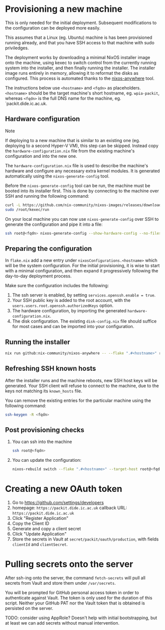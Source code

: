 # Provisioning a new machine

This is only needed for the initial deployment. Subsequent modifications to the
configuration can be deployed more easily.

This assumes that a Linux (eg. Ubuntu) machine is has been provisioned running
already, and that you have SSH access to that machine with sudo priviledges.

The deployment works by downloading a minimal NixOS installer image onto the
machine, using kexec to switch control from the currently running system into
the installer, and then finally running the installer. The installer image
runs entirely in memory, allowing it to reformat the disks as configured. This
process is automated thanks to the [nixos-anywhere][nixos-anywhere] tool.

[nixos-anywhere]: https://github.com/nix-community/nixos-anywhere/blob/main/docs/quickstart.md

The instructions below use `<hostname>` and `<fqdn>` as placeholders.
`<hostname>` should be the target machine's short hostname, eg. `wpia-packit`,
whereas `<fqdn>` is the full DNS name for the machine, eg.
`packit.dide.ic.ac.uk.

## Hardware configuration

> [!NOTE]
> If deploying to a new machine that is similar to an existing one (eg.
> deploying to a second Hyper-V VM), this step can be skipped. Instead copy the
> `hardware-configuration.nix` file from the existing machine's configuration
> and into the new one.

The `hardware-configuration.nix` file is used to describe the machine's
hardware and configure any necessary extra kernel modules. It is generated
automatically using the `nixos-generate-config` tool.

Before the `nixos-generate-config` tool can be run, the machine must be booted
into its installer first. This is done by connecting to the machine over SSH
and running the following command:

```sh
curl -L https://github.com/nix-community/nixos-images/releases/download/nixos-24.05/nixos-kexec-installer-noninteractive-x86_64-linux.tar.gz | sudo tar -xzf- -C /root
sudo /root/kexec/run
```

On your local machine you can now use `nixos-generate-config` over SSH to
generate the configuration and pipe it into a file:

```sh
ssh root@<fqdn> nixos-generate-config --show-hardware-config --no-filesystems > path/to/hardware-configuration.nix
```

## Preparing the configuration

In `flake.nix` add a new entry under `nixosConfigurations.<hostname>` which will
be the system configuration. For the initial provisioning, it is wise to start
with a minimal configuration, and then expand it progressively following the
day-to-day deployment process.

Make sure the configuration includes the following:
1. The ssh server is enabled, by setting `services.openssh.enable = true`.
2. Your SSH public key is added to the root account, with the
   `users.users.root.openssh.authorizedKeys` option.
3. The hardware configuration, by importing the generated
    `hardware-configuration.nix`.
4. The disk configuration. The existing `disk-config.nix` file should suffice
    for most cases and can be imported into your configuration.

## Running the installer

```sh
nix run github:nix-community/nixos-anywhere -- --flake ".#<hostname>" root@<fqdn>
```

## Refreshing SSH known hosts

After the installer runs and the machine reboots, new SSH host keys will be
generated. Your SSH client will refuse to connect to the machine, due to the
keys not matching its `known_hosts` file.

You can remove the existing entries for the particular machine using the
following command:

```sh
ssh-keygen -R <fqdn>
```

## Post provisioning checks

1. You can ssh into the machine

    ```sh
    ssh root@<fqdn>
    ```

2. You can update the configuration:

    ```sh
    nixos-rebuild switch --flake ".#<hostname>" --target-host root@<fqdn>
    ```

# Creating a new OAuth token

1. Go to https://github.com/settings/developers
2. homepage: `https://packit.dide.ic.ac.uk`
   callback URL: `https://packit.dide.ic.ac.uk`
3. Click "Register Application"
4. Copy the Client ID
5. Generate and copy a client secret
6. Click "Update Application"
7. Store the secrets in Vault at `secret/packit/oauth/production`, with fields
   `clientId` and `clientSecret`.

# Pulling secrets onto the server

After ssh-ing onto the server, the command `fetch-secrets` will pull all secrets
from Vault and store them under `/var/secrets`.

You will be prompted for GitHub personal access token in order to authenticate
against Vault.  The token is only used for the duration of this script. Neither
your GitHub PAT nor the Vault token that is obtained is persisted on the server.

TODO: consider using AppRole? Doesn't help with initial bootstrapping, but at
least we can add secrets without manual intervention.
